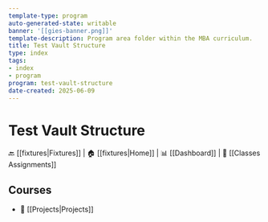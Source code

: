 ```yaml
---
template-type: program
auto-generated-state: writable
banner: '[[gies-banner.png]]'
template-description: Program area folder within the MBA curriculum.
title: Test Vault Structure
type: index
tags:
- index
- program
program: test-vault-structure
date-created: 2025-06-09
---
```


# Test Vault Structure



🔙 [[fixtures|Fixtures]] | 🏠 [[fixtures|Home]] | 📊 [[Dashboard]] | 📝 [[Classes Assignments]]



## Courses



- 📁 [[Projects|Projects]]


